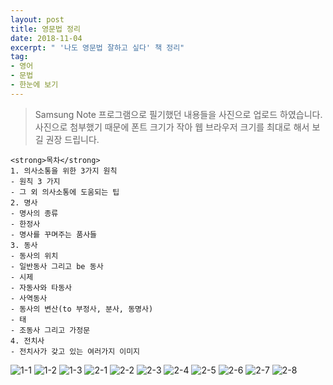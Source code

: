 ```yaml
---
layout: post
title: 영문법 정리
date: 2018-11-04
excerpt: " '나도 영문법 잘하고 싶다' 책 정리" 
tag: 
- 영어
- 문법
- 한눈에 보기 
---
```

> Samsung Note 프로그램으로 필기했던 내용들을 사진으로 업로드 하였습니다.
사진으로 첨부했기 때문에 폰트 크기가 작아 웹 브라우저 크기를 최대로 해서 보길 권장 드립니다.

```
<strong>목차</strong>
1. 의사소통을 위한 3가지 원칙
- 원칙 3 가지 
- 그 외 의사소통에 도움되는 팁
2. 명사
- 명사의 종류
- 한정사
- 명사를 꾸며주는 품사들
3. 동사
- 동사의 위치
- 일반동사 그리고 be 동사
- 시제
- 자동사와 타동사
- 사역동사
- 동사의 변산(to 부정사, 분사, 동명사)
- 태
- 조동사 그리고 가정문
4. 전치사 
- 전치사가 갖고 있는 여러가지 이미지

```

![1-1](https://user-images.githubusercontent.com/33630505/50066580-09d94400-0200-11e9-8d54-50986034e287.JPG)
![1-2](https://user-images.githubusercontent.com/33630505/50066581-09d94400-0200-11e9-80e2-6861642b0160.JPG)
![1-3](https://user-images.githubusercontent.com/33630505/50066582-0a71da80-0200-11e9-88e8-e919d3d1e2c2.JPG)
![2-1](https://user-images.githubusercontent.com/33630505/50066583-0a71da80-0200-11e9-931f-d585eed9932e.JPG)
![2-2](https://user-images.githubusercontent.com/33630505/50066584-0a71da80-0200-11e9-9dd2-dde472b8e009.JPG)
![2-3](https://user-images.githubusercontent.com/33630505/50066586-0b0a7100-0200-11e9-947a-6f08e894f953.JPG)
![2-4](https://user-images.githubusercontent.com/33630505/50066587-0b0a7100-0200-11e9-9d75-c73ab39d7c0e.JPG)
![2-5](https://user-images.githubusercontent.com/33630505/50066588-0ba30780-0200-11e9-8fd0-6abcc1a6a7f9.JPG)
![2-6](https://user-images.githubusercontent.com/33630505/50066590-0c3b9e00-0200-11e9-8288-349730c87f12.JPG)
![2-7](https://user-images.githubusercontent.com/33630505/50066591-0c3b9e00-0200-11e9-8ea3-9f7c04602cf7.JPG)
![2-8](https://user-images.githubusercontent.com/33630505/50066592-0cd43480-0200-11e9-9295-e44f84d4237a.JPG)
